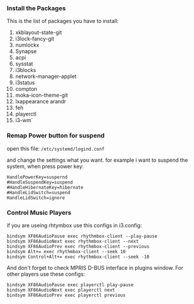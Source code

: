 ### Install the Packages
This is the list of packages you have to install:
1. xkblayout-state-git
2. i3lock-fancy-git
3. numlockx
4. Synapse
5. acpi
6. sysstat
7. i3blocks
8. network-manager-applet
10. i3status
11. compton
12. moka-icon-theme-git
13. lxappearance arandr
14. feh
15. playerctl
16. i3-wm`

### Remap Power button for suspend
open this file:
`/etc/systemd/logind.conf`

and change the settings what you want. for example i want to suspend the system, when press power key:
```
HandlePowerKey=suspernd
#HandleSuspendKey=suspend
#HandleHibernateKey=hibernate
#HandleLidSwitch=suspend
HandleLidSwitch=ignore
```

### Control Music Players
if you are useing rhtymbox use this configs in i3.config:

```
bindsym XF86AudioPause exec rhythmbox-client --play-pause                                                                                          
bindsym XF86AudioNext exec rhythmbox-client --next                                                                                                 
bindsym XF86AudioPrev exec rhythmbox-client --previous                                                                                             
bindsym Alt+= exec rhythmbox-client --seek 10                                                                                                      
bindsym Control+Alt+= exec rhythmbox-client --seek -10     
```
And don't forget to check MPRIS D-BUS interface in plugins window.
For other players use these configs:

```
bindsym XF86AudioPause exec playerctl play-pause                                                                                                  
bindsym XF86AudioNext exec playerctl next                                                                                                         
bindsym XF86AudioPrev exec playerctl previous
```


